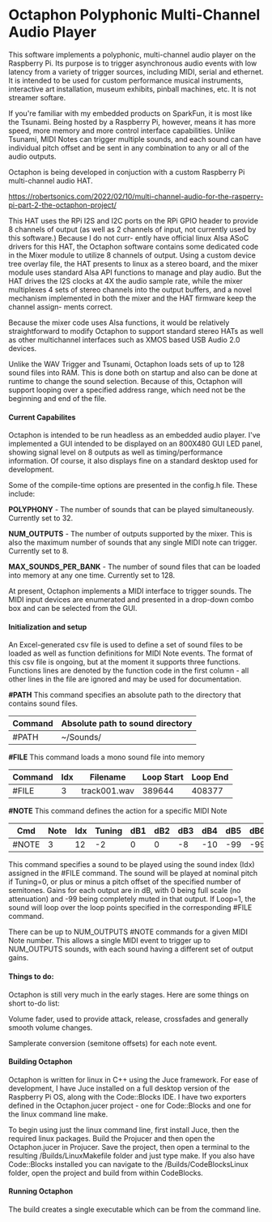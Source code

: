 Octaphon Polyphonic Multi-Channel Audio Player
==============================================

This software implements a polyphonic, multi-channel audio player on the Raspberry Pi. Its
purpose is to trigger asynchronous audio events with low latency from a variety of trigger
sources, including MIDI, serial and ethernet. It is intended to be used for custom performance
musical instruments, interactive art installation, museum exhibits, pinball machines, etc.
It is not streamer softare.

If you're familiar with my embedded products on SparkFun, it is most like the Tsunami. Being
hosted by a Raspberry Pi, however, means it has more speed, more memory and more control
interface capabilities. Unlike Tsunami, MIDI Notes can trigger multiple sounds, and each
sound can have individual pitch offset and be sent in any combination to any or all of the
audio outputs.

Octaphon is being developed in conjuction with a custom Raspberry Pi multi-channel audio HAT.

https://robertsonics.com/2022/02/10/multi-channel-audio-for-the-rasperry-pi-part-2-the-octaphon-project/

This HAT uses the RPi I2S and I2C ports on the RPi GPIO header to provide 8 channels of output
(as well as 2 channels of input, not currently used by this software.) Because I do not curr-
ently have official linux Alsa ASoC drivers for this HAT, the Octaphon software contains some
dedicated code in the Mixer module to utilize 8 channels of output. Using a custom device tree
overlay file, the HAT presents to linux as a stereo board, and the mixer module uses standard
Alsa API functions to manage and play audio. But the HAT drives the I2S clocks at 4X the audio
sample rate, while the mixer multiplexes 4 sets of stereo channels into the output buffers, and
a novel mechanism implemented in both the mixer and the HAT firmware keep the channel assign-
ments correct.

Because the mixer code uses Alsa functions, it would be relatively straightforward to modify
Octaphon to support standard stereo HATs as well as other multichannel interfaces such as
XMOS based USB Audio 2.0 devices.

Unlike the WAV Trigger and Tsunami, Octaphon loads sets of up to 128 sound files into RAM. This
is done both on startup and also can be done at runtime to change the sound selection. Because
of this, Octaphon will support looping over a specified address range, which need not be the
beginning and end of the file.


#### Current Capabilites

Octaphon is intended to be run headless as an embedded audio player. I've implemented a GUI
intended to be displayed on an 800X480 GUI LED panel, showing signal level on 8 outputs as
well as timing/performance information. Of course, it also displays fine on a standard
desktop used for development.

Some of the compile-time options are presented in the config.h file. These include:

**POLYPHONY** - The number of sounds that can be played simultaneously. Currently set to 32.

**NUM_OUTPUTS** - The number of outputs supported by the mixer. This is also the maximum
number of sounds that any single MIDI note can trigger. Currently set to 8.

**MAX_SOUNDS_PER_BANK** - The number of sound files that can be loaded into memory at any one
time. Currently set to 128.

At present, Octaphon implements a MIDI interface to trigger sounds. The MIDI input devices
are enumerated and presented in a drop-down combo box and can be selected from the GUI.


#### Initialization and setup

An Excel-generated csv file is used to define a set of sound files to be loaded as well as
function definitions for MIDI Note events. The format of this csv file is ongoing, but at the
moment it supports three functions. Functions lines are denoted by the function code in the
first column - all other lines in the file are ignored and may be used for documentation.

**#PATH** This command specifies an absolute path to the directory that contains sound files.

| Command | Absolute path to sound directory |
|---------|----------------------------------|
| #PATH   | ~/Sounds/                        |


**#FILE** This command loads a mono sound file into memory

| Command | Idx | Filename     | Loop Start | Loop End |
|---------|-----|--------------|------------|----------|
| #FILE   | 3   | track001.wav | 389644     | 408377   |


**#NOTE** This command defines the action for a specific MIDI Note

| Cmd   | Note | Idx | Tuning | dB1 | dB2 | dB3 | dB4 | dB5 | dB6 | dB7 | dB8 | Loop |
|-------|------|-----|--------|-----|-----|-----|-----|-----|-----|-----|-----|------|
| #NOTE | 3    | 12  | -2     | 0   | 0   | -8  | -10 | -99 | -99 | 0   | 0   | 0    |

This command specifies a sound to be played using the sound index (Idx) assigned in the #FILE
command. The sound will be played at nominal pitch if Tuning=0, or plus or minus a pitch offset
of the specified number of semitones. Gains for each output are in dB, with 0 being full scale
(no attenuation) and -99 being completely muted in that output. If Loop=1, the sound will loop
over the loop points specified in the corresponding #FILE command.

There can be up to NUM_OUTPUTS #NOTE commands for a given MIDI Note number. This allows a single
MIDI event to trigger up to NUM_OUTPUTS sounds, with each sound having a different set of output
gains.


#### Things to do:

Octaphon is still very much in the early stages. Here are some things on short to-do list:

Volume fader, used to provide attack, release, crossfades and generally smooth volume changes.

Samplerate conversion (semitone offsets) for each note event.


#### Building Octaphon

Octaphon is written for linux in C++ using the Juce framework. For ease of development, I have
Juce installed on a full desktop version of the Raspberry Pi OS, along with the Code::Blocks
IDE. I have two exporters defined in the Octaphon.jucer project - one for Code::Blocks and one
for the linux command line make.

To begin using just the linux command line, first install Juce, then the required linux packages.
Build the Projucer and then open the Octaphon.jucer in Projucer. Save the project, then open
a terminal to the resulting /Builds/LinuxMakefile folder and just type make. If you also have
Code::Blocks installed you can navigate to the /Builds/CodeBlocksLinux folder, open the project
and build from within CodeBlocks.

#### Running Octaphon

The build creates a single executable which can be from the command line.




  